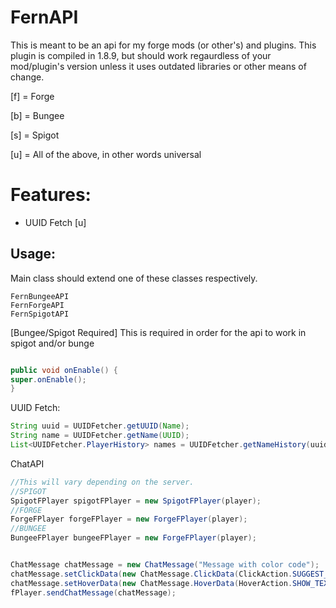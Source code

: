 # FernAPI
This is meant to be an api for my forge mods (or other's) and plugins. This plugin is compiled in 1.8.9, but should work regaurdless of your mod/plugin's version unless it uses outdated libraries or other means of change.

[f] = Forge

[b] = Bungee

[s] = Spigot

[u] = All of the above, in other words universal

# Features:
- UUID Fetch [u]

## Usage:
Main class should extend one of these classes respectively.
```
FernBungeeAPI
FernForgeAPI
FernSpigotAPI
```
[Bungee/Spigot Required] This is required in order for the api to work in spigot and/or bunge
```java

public void onEnable() {
super.onEnable();
}
```

UUID Fetch:
```java
String uuid = UUIDFetcher.getUUID(Name);
String name = UUIDFetcher.getName(UUID);
List<UUIDFetcher.PlayerHistory> names = UUIDFetcher.getNameHistory(uuidPlayer);
```

ChatAPI
```java
//This will vary depending on the server.
//SPIGOT
SpigotFPlayer spigotFPlayer = new SpigotFPlayer(player);
//FORGE
ForgeFPlayer forgeFPlayer = new ForgeFPlayer(player);
//BUNGEE
BungeeFPlayer bungeeFPlayer = new ForgeFPlayer(player);


ChatMessage chatMessage = new ChatMessage("Message with color code");
chatMessage.setClickData(new ChatMessage.ClickData(ClickAction.SUGGEST_COMMAND,"/example"));
chatMessage.setHoverData(new ChatMessage.HoverData(HoverAction.SHOW_TEXT,"hover text with color code"));
fPlayer.sendChatMessage(chatMessage);
```
